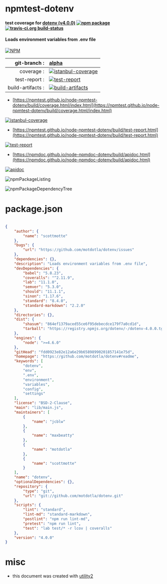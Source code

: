 # npmtest-dotenv

#### test coverage for  [dotenv (v4.0.0)](https://github.com/motdotla/dotenv#readme)  [![npm package](https://img.shields.io/npm/v/npmtest-dotenv.svg?style=flat-square)](https://www.npmjs.org/package/npmtest-dotenv) [![travis-ci.org build-status](https://api.travis-ci.org/npmtest/node-npmtest-dotenv.svg)](https://travis-ci.org/npmtest/node-npmtest-dotenv)

#### Loads environment variables from .env file

[![NPM](https://nodei.co/npm/dotenv.png?downloads=true&downloadRank=true&stars=true)](https://www.npmjs.com/package/dotenv)

| git-branch : | [alpha](https://github.com/npmtest/node-npmtest-dotenv/tree/alpha)|
|--:|:--|
| coverage : | [![istanbul-coverage](https://npmtest.github.io/node-npmtest-dotenv/build/coverage.badge.svg)](https://npmtest.github.io/node-npmtest-dotenv/build/coverage.html/index.html)|
| test-report : | [![test-report](https://npmtest.github.io/node-npmtest-dotenv/build/test-report.badge.svg)](https://npmtest.github.io/node-npmtest-dotenv/build/test-report.html)|
| build-artifacts : | [![build-artifacts](https://npmtest.github.io/node-npmtest-dotenv/glyphicons_144_folder_open.png)](https://github.com/npmtest/node-npmtest-dotenv/tree/gh-pages/build)|

- [https://npmtest.github.io/node-npmtest-dotenv/build/coverage.html/index.html](https://npmtest.github.io/node-npmtest-dotenv/build/coverage.html/index.html)

[![istanbul-coverage](https://npmtest.github.io/node-npmtest-dotenv/build/screenCapture.buildCi.browser.%252Ftmp%252Fbuild%252Fcoverage.lib.html.png)](https://npmtest.github.io/node-npmtest-dotenv/build/coverage.html/index.html)

- [https://npmtest.github.io/node-npmtest-dotenv/build/test-report.html](https://npmtest.github.io/node-npmtest-dotenv/build/test-report.html)

[![test-report](https://npmtest.github.io/node-npmtest-dotenv/build/screenCapture.buildCi.browser.%252Ftmp%252Fbuild%252Ftest-report.html.png)](https://npmtest.github.io/node-npmtest-dotenv/build/test-report.html)

- [https://npmdoc.github.io/node-npmdoc-dotenv/build/apidoc.html](https://npmdoc.github.io/node-npmdoc-dotenv/build/apidoc.html)

[![apidoc](https://npmdoc.github.io/node-npmdoc-dotenv/build/screenCapture.buildCi.browser.%252Ftmp%252Fbuild%252Fapidoc.html.png)](https://npmdoc.github.io/node-npmdoc-dotenv/build/apidoc.html)

![npmPackageListing](https://npmtest.github.io/node-npmtest-dotenv/build/screenCapture.npmPackageListing.svg)

![npmPackageDependencyTree](https://npmtest.github.io/node-npmtest-dotenv/build/screenCapture.npmPackageDependencyTree.svg)



# package.json

```json

{
    "author": {
        "name": "scottmotte"
    },
    "bugs": {
        "url": "https://github.com/motdotla/dotenv/issues"
    },
    "dependencies": {},
    "description": "Loads environment variables from .env file",
    "devDependencies": {
        "babel": "5.8.23",
        "coveralls": "^2.11.9",
        "lab": "11.1.0",
        "semver": "5.3.0",
        "should": "11.1.1",
        "sinon": "1.17.6",
        "standard": "8.4.0",
        "standard-markdown": "2.2.0"
    },
    "directories": {},
    "dist": {
        "shasum": "864ef1379aced55ce6f95debecdce179f7a0cd1d",
        "tarball": "https://registry.npmjs.org/dotenv/-/dotenv-4.0.0.tgz"
    },
    "engines": {
        "node": ">=4.6.0"
    },
    "gitHead": "fdd0923e82e12a6e29b65898990201857141e75d",
    "homepage": "https://github.com/motdotla/dotenv#readme",
    "keywords": [
        "dotenv",
        "env",
        ".env",
        "environment",
        "variables",
        "config",
        "settings"
    ],
    "license": "BSD-2-Clause",
    "main": "lib/main.js",
    "maintainers": [
        {
            "name": "jcblw"
        },
        {
            "name": "maxbeatty"
        },
        {
            "name": "motdotla"
        },
        {
            "name": "scottmotte"
        }
    ],
    "name": "dotenv",
    "optionalDependencies": {},
    "repository": {
        "type": "git",
        "url": "git://github.com/motdotla/dotenv.git"
    },
    "scripts": {
        "lint": "standard",
        "lint-md": "standard-markdown",
        "postlint": "npm run lint-md",
        "pretest": "npm run lint",
        "test": "lab test/* -r lcov | coveralls"
    },
    "version": "4.0.0"
}
```



# misc
- this document was created with [utility2](https://github.com/kaizhu256/node-utility2)
